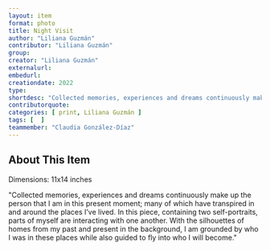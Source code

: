 ```yaml
---
layout: item
format: photo
title: Night Visit
author: "Liliana Guzmán"
contributor: "Liliana Guzmán"
group:
creator: "Liliana Guzmán"
externalurl:
embedurl:
creationdate: 2022
type: 
shortdesc: "Collected memories, experiences and dreams continuously make up the person that I am in this present moment; many of which have transpired in and around the places I’ve lived. In this piece, containing two self-portraits, parts of myself are interacting with one another. With the silhouettes of homes from my past and present in the background, I am grounded by who I was in these places while also guided to fly into who I will become."
contributorquote:
categories: [ print, Liliana Guzmán ]
tags: [  ]
teammember: "Claudia González-Díaz"
---
```


## About This Item

Dimensions: 11x14 inches

"Collected memories, experiences and dreams continuously make up the person that I am in this present moment; many of which have transpired in and around the places I’ve lived. In this piece, containing two self-portraits, parts of myself are interacting with one another. With the silhouettes of homes from my past and present in the background, I am grounded by who I was in these places while also guided to fly into who I will become."
